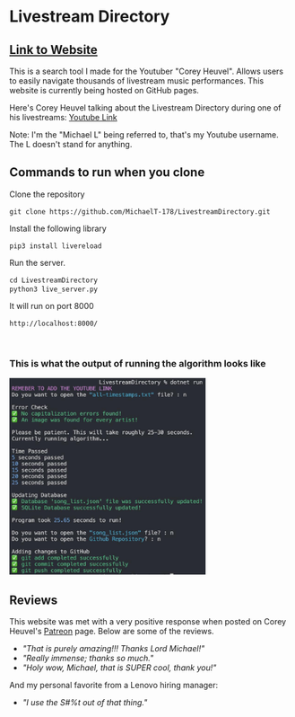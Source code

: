 # Livestream Directory
## [Link to Website](https://michaelt-178.github.io/LivestreamDirectory/)
This is a search tool I made for the Youtuber "Corey Heuvel". Allows users to easily navigate thousands of livestream music performances. This website is currently being hosted on GitHub pages.

Here's Corey Heuvel talking about the Livestream Directory during one of his livestreams: [Youtube Link](https://www.youtube.com/live/bEBVkT9SWFY?feature=share&t=2937)

Note: I'm the "Michael L" being referred to, that's my Youtube username. The L doesn't stand for anything.


## Commands to run when you clone

Clone the repository
```
git clone https://github.com/MichaelT-178/LivestreamDirectory.git
```

Install the following library
```
pip3 install livereload
```

Run the server.
```
cd LivestreamDirectory
python3 live_server.py
```

It will run on port 8000
```
http://localhost:8000/
```

<br>


### This is what the output of running the algorithm looks like
<img src="pics/run_algorithm.jpg" width="350" height="350">

## Reviews
This website was met with a very positive response when posted on Corey Heuvel's [Patreon](https://www.patreon.com/posts/livestream-70578990?utm_medium=clipboard_copy&utm_source=copyLink&utm_campaign=postshare_fan&utm_content=web_share) page. Below are some of the reviews.

- *"That is purely amazing!!! Thanks Lord Michael!"*
- *"Really immense; thanks so much."*
- *"Holy wow, Michael, that is SUPER cool, thank you!"*

And my personal favorite from a Lenovo hiring manager:

- *"I use the S#%t out of that thing."*